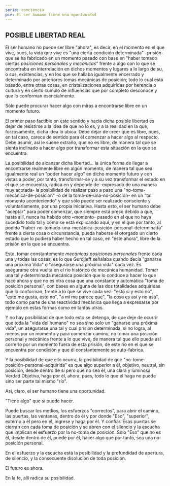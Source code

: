 ```yaml
---
serie: conciencia
pie: El ser humano tiene una oportunidad
---
```


## POSIBLE LIBERTAD REAL

El ser humano no puede ser libre "ahora", es decir, en el momento en el que vive, pues, la vida que vive es "una cierta condición determinada" –prisión- que se ha fabricado en un momento pasado con base en "haber tomado ciertas _posiciones personales y mecánicas_" frente a algo con lo que se encontraba en interrelación en dichos momentos y lugares a lo largo de su, o sus, existencias, y en los que se hallaba igualmente encerrado y determinado por anteriores tomas mecánicas de posición; todo lo cual está basado, entre otras cosas, en cristalizaciones adquiridas por herencia o cultura y en cierto cúmulo de influencias que por completo desconoce y que lo conforman esencialmente.

Sólo puede procurar hacer algo con miras a encontrarse libre en un momento futuro.

El primer paso factible en este sentido y hacia dicha posible libertad es dejar de resistirse a la idea de que no lo es, y a la realidad en la que, forzosamente, dicha idea lo ubica. Debe dejar de creer que es libre, pues, en tal caso, carece de sentido para él comenzar a hacer algo al respecto. Debe asumir, así le suene extraño, que no es libre, de manera tal que se sienta inclinado a hacer algo por transformar esta situación en la que se encuentra.

La posibilidad de alcanzar dicha libertad… la única forma de llegar a encontrarse realmente libre en algún momento, de manera tal que sea igualmente real un "poder hacer algo" en dicho momento futuro y con vistas a poder, por tanto, transformar-se y a su vez transformar el estado en el que se encuentra, radica en y depende de -expresado de una manera muy acotada- la posibilidad de realizar paso a paso una "no-toma-mecánica-de-posición" -o de la toma-de-una-no-posición- en un "tal momento aconteciendo" y que sólo puede ser realizado consciente y voluntariamente, por una propia iniciativa. Hasta esto, el ser humano debe "aceptar" para poder comenzar, que siempre está preso debido a que, hasta allí, nunca ha habido otro –momento- pasado en el que no haya sucedido todo tal y como se está explicando aquí, y en el que por tanto, al podido "haber-no-tomado-una-mecánica-posición-personal-determinada" frente a cierta cosa o circunstancia, pueda haberse él otorgado un cierto estado que lo pudiera haber hecho en tal caso, en "este ahora", libre de la prisión en la que se encuentra.

Esto, tomar constantemente _mecánicas posiciones personales_ frente cada una y todas las cosas, es lo que Gurdjieff señalaba cuando decía "ganarse una próxima Vida" o "asegurarse una próxima vida" cada vez. Es asegurarse otra vuelta en el río histórico de mecánica humanidad. Tomar una tal y determinada mecánica posición que lo conduce a hacer lo que hace ahora y que no es otra cosa que una constante y automática "toma de posición personal", con bases en alguna de las dos totalidades adquiridas que lo conforman, frente a lo que se vive cada vez: "esto sí y esto no", "esto me gusta, esto no", "a mí me parece que", "la cosa es así y no asá", todo como parte de una reactividad mecánica que llega a expresarse por ejemplo en estas formas como en tantas otras.

Y no hay posibilidad de que todo esto se detenga, de que deje de ocurrir que toda la "vida del humano" no sea sino solo un "ganarse una próxima vida", un asegurarse una tal y cual prisión determinada, si no logra, al menos por un momento y para comenzar camino, no tomar una posición personal y mecánica frente a lo que vive, de manera tal que ello pueda así correrlo por un momento fuera de esta prisión, de este río en el que se encuentra por condición y que él constantemente se auto-fabrica.

Y la posibilidad de que ello ocurra, la posibilidad de que "no-tome-posición-personal-adquirida" es que algo superior a él, objetivo, neutral, sin posición, desde dentro de sí pero que no sea él, una clara y luminosa Verdad Objetiva, haga por él, ahora, pues, todo lo que él haga no puede sino ser parte tal mismo "río".

Así, claro, el ser humano tiene una oportunidad.

"Tiene algo" que sí puede hacer.

Puede buscar los medios, los esfuerzos "correctos", para abrir el camino, las puertas, las ventanas, dentro de él y por donde "Eso", "superior", externo a él pero en él, ingrese y haga por él. Y confiar. Esas puertas se cierran con cada toma de posición y se abren con el silencio y la escucha que implican el esfuerzo por la no-toma de posición. Solo "Eso" que no es él, desde dentro de él, puede por él, hacer algo que por tanto, sea una no-posición personal.

En el esfuerzo y la escucha está la posibilidad y la profundidad de apertura, de silencio, y la consecuente disolución de toda posición.

El futuro es ahora.

En la fe,
allí radica su posibilidad.
